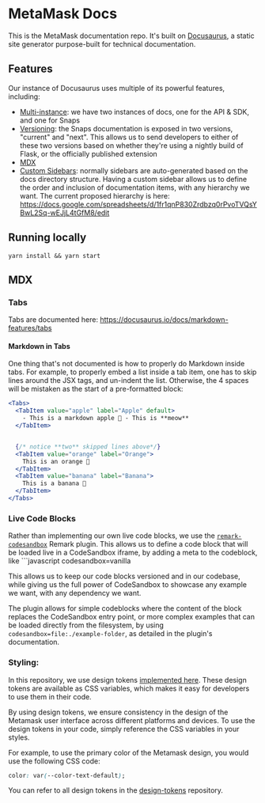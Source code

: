 # MetaMask Docs

This is the MetaMask documentation repo. It's built on [Docusaurus](https://docusaurus.io/), a static site generator purpose-built for technical documentation.

## Features

Our instance of Docusaurus uses multiple of its powerful features, including:

* [Multi-instance](https://docusaurus.io/docs/docs-multi-instance): we have two instances of docs, one for the API & SDK, and one for Snaps
* [Versioning](https://docusaurus.io/docs/versioning): the Snaps documentation is exposed in two versions, "current" and "next". This allows us to send developers to either of these two versions based on whether they're using a nightly build of Flask, or the officially published extension
* [MDX](https://docusaurus.io/docs/markdown-features/react#importing-markdown)
* [Custom Sidebars](https://docusaurus.io/docs/sidebar): normally sidebars are auto-generated based on the docs directory structure. Having a custom sidebar allows us to define the order and inclusion of documentation items, with any hierarchy we want. The current proposed hierarchy is here: https://docs.google.com/spreadsheets/d/1fr1qnP830Zrdbzq0rPvoTVQsYBwL2Sq-wEJjL4tGfM8/edit


## Running locally

`yarn install && yarn start`


## MDX

### Tabs
Tabs are documented here: https://docusaurus.io/docs/markdown-features/tabs

#### Markdown in Tabs
One thing that's not documented is how to properly do Markdown inside tabs. For example, to properly embed a list inside a tab item, one has to skip lines around the JSX tags, and un-indent the list. Otherwise, the 4 spaces will be mistaken as the start of a pre-formatted block:

```jsx
<Tabs>
  <TabItem value="apple" label="Apple" default>
    - This is a markdown apple 🍎 - This is **meow**
  </TabItem>


  {/* notice **two** skipped lines above*/}
  <TabItem value="orange" label="Orange">
    This is an orange 🍊
  </TabItem>
  <TabItem value="banana" label="Banana">
    This is a banana 🍌
  </TabItem>
</Tabs>
```

### Live Code Blocks

Rather than implementing our own live code blocks, we use the [`remark-codesandbox`](https://github.com/kevin940726/remark-codesandbox/) Remark plugin. This allows us to define a code block that will be loaded live in a CodeSandbox iframe, by adding a meta to the codeblock, like ```javascript codesandbox=vanilla

This allows us to keep our code blocks versioned and in our codebase, while giving us the full power of CodeSandbox to showcase any example we want, with any dependency we want.

The plugin allows for simple codeblocks where the content of the block replaces the CodeSandbox entry point, or more complex examples that can be loaded directly from the filesystem, by using `codesandbox=file:./example-folder`, as detailed in the plugin's documentation.

### Styling:

In this repository, we use design tokens [implemented here](https://github.com/MetaMask/design-tokens). These design tokens are available as CSS variables, which makes it easy for developers to use them in their code.

By using design tokens, we ensure consistency in the design of the Metamask user interface across different platforms and devices. To use the design tokens in your code, simply reference the CSS variables in your styles.

For example, to use the primary color of the Metamask design, you would use the following CSS code:

```css
color: var(--color-text-default);
```

You can refer to all design tokens in the [design-tokens](https://github.com/MetaMask/design-tokens/blob/main/src/css/design-tokens.css) repository.
